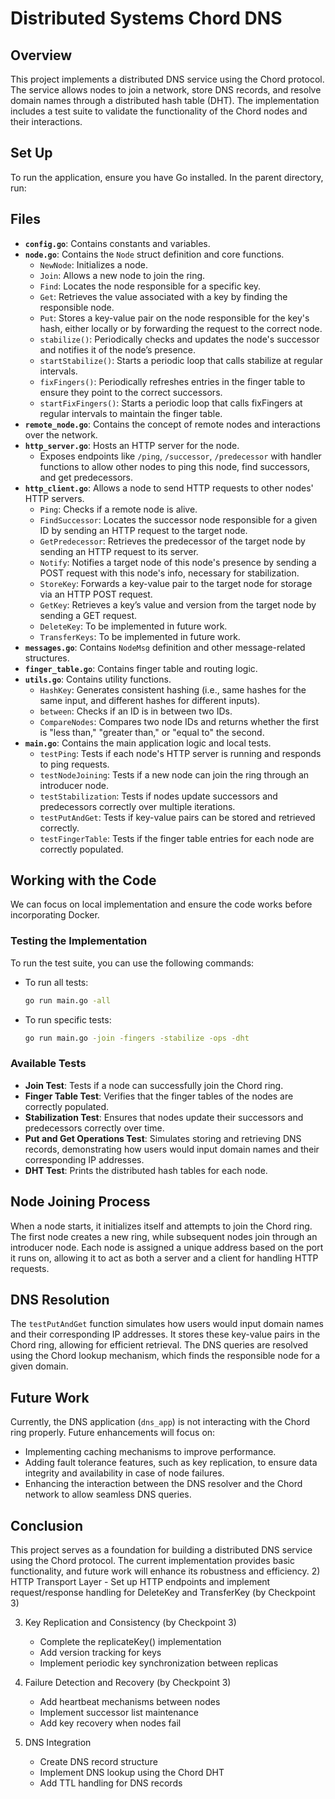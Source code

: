 # Distributed Systems Chord DNS

## Overview
This project implements a distributed DNS service using the Chord protocol. The service allows nodes to join a network, store DNS records, and resolve domain names through a distributed hash table (DHT). The implementation includes a test suite to validate the functionality of the Chord nodes and their interactions.

## Set Up
To run the application, ensure you have Go installed. In the parent directory, run:

## Files
- **`config.go`**: Contains constants and variables.
- **`node.go`**: Contains the `Node` struct definition and core functions.
  - `NewNode`: Initializes a node.
  - `Join`: Allows a new node to join the ring.
  - `Find`: Locates the node responsible for a specific key.
  - `Get`: Retrieves the value associated with a key by finding the responsible node.
  - `Put`: Stores a key-value pair on the node responsible for the key's hash, either locally or by forwarding the request to the correct node.
  - `stabilize()`: Periodically checks and updates the node's successor and notifies it of the node’s presence.
  - `startStabilize()`: Starts a periodic loop that calls stabilize at regular intervals.
  - `fixFingers()`: Periodically refreshes entries in the finger table to ensure they point to the correct successors.
  - `startFixFingers()`: Starts a periodic loop that calls fixFingers at regular intervals to maintain the finger table.
- **`remote_node.go`**: Contains the concept of remote nodes and interactions over the network.
- **`http_server.go`**: Hosts an HTTP server for the node.
  - Exposes endpoints like `/ping`, `/successor`, `/predecessor` with handler functions to allow other nodes to ping this node, find successors, and get predecessors.
- **`http_client.go`**: Allows a node to send HTTP requests to other nodes' HTTP servers.
  - `Ping`: Checks if a remote node is alive.
  - `FindSuccessor`: Locates the successor node responsible for a given ID by sending an HTTP request to the target node.
  - `GetPredecessor`: Retrieves the predecessor of the target node by sending an HTTP request to its server.
  - `Notify`: Notifies a target node of this node's presence by sending a POST request with this node's info, necessary for stabilization.
  - `StoreKey`: Forwards a key-value pair to the target node for storage via an HTTP POST request.
  - `GetKey`: Retrieves a key’s value and version from the target node by sending a GET request.
  - `DeleteKey`: To be implemented in future work.
  - `TransferKeys`: To be implemented in future work.
- **`messages.go`**: Contains `NodeMsg` definition and other message-related structures.
- **`finger_table.go`**: Contains finger table and routing logic.
- **`utils.go`**: Contains utility functions.
  - `HashKey`: Generates consistent hashing (i.e., same hashes for the same input, and different hashes for different inputs).
  - `between`: Checks if an ID is in between two IDs.
  - `CompareNodes`: Compares two node IDs and returns whether the first is "less than," "greater than," or "equal to" the second.
- **`main.go`**: Contains the main application logic and local tests.
  - `testPing`: Tests if each node's HTTP server is running and responds to ping requests.
  - `testNodeJoining`: Tests if a new node can join the ring through an introducer node.
  - `testStabilization`: Tests if nodes update successors and predecessors correctly over multiple iterations.
  - `testPutAndGet`: Tests if key-value pairs can be stored and retrieved correctly.
  - `testFingerTable`: Tests if the finger table entries for each node are correctly populated.


## Working with the Code
We can focus on local implementation and ensure the code works before incorporating Docker. 

### Testing the Implementation
To run the test suite, you can use the following commands:

- To run all tests:
  ```bash
  go run main.go -all
  ```

- To run specific tests:
  ```bash
  go run main.go -join -fingers -stabilize -ops -dht
  ```

### Available Tests
- **Join Test**: Tests if a node can successfully join the Chord ring.
- **Finger Table Test**: Verifies that the finger tables of the nodes are correctly populated.
- **Stabilization Test**: Ensures that nodes update their successors and predecessors correctly over time.
- **Put and Get Operations Test**: Simulates storing and retrieving DNS records, demonstrating how users would input domain names and their corresponding IP addresses.
- **DHT Test**: Prints the distributed hash tables for each node.

## Node Joining Process
When a node starts, it initializes itself and attempts to join the Chord ring. The first node creates a new ring, while subsequent nodes join through an introducer node. Each node is assigned a unique address based on the port it runs on, allowing it to act as both a server and a client for handling HTTP requests.

## DNS Resolution
The `testPutAndGet` function simulates how users would input domain names and their corresponding IP addresses. It stores these key-value pairs in the Chord ring, allowing for efficient retrieval. The DNS queries are resolved using the Chord lookup mechanism, which finds the responsible node for a given domain.

## Future Work
Currently, the DNS application (`dns_app`) is not interacting with the Chord ring properly. Future enhancements will focus on:
- Implementing caching mechanisms to improve performance.
- Adding fault tolerance features, such as key replication, to ensure data integrity and availability in case of node failures.
- Enhancing the interaction between the DNS resolver and the Chord network to allow seamless DNS queries.

## Conclusion
This project serves as a foundation for building a distributed DNS service using the Chord protocol. The current implementation provides basic functionality, and future work will enhance its robustness and efficiency.
2) HTTP Transport Layer
    - Set up HTTP endpoints and implement request/response handling for DeleteKey and TransferKey (by Checkpoint 3)

3) Key Replication and Consistency (by Checkpoint 3)
    - Complete the replicateKey() implementation
    - Add version tracking for keys
    - Implement periodic key synchronization between replicas

4) Failure Detection and Recovery (by Checkpoint 3)
    - Add heartbeat mechanisms between nodes
    - Implement successor list maintenance
    - Add key recovery when nodes fail

5) DNS Integration
    - Create DNS record structure
    - Implement DNS lookup using the Chord DHT
    - Add TTL handling for DNS records
